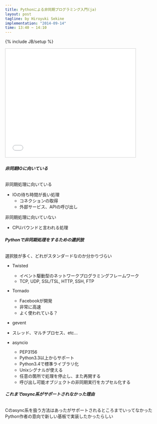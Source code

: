 ```yaml
---
title: Pythonによる非同期プログラミング入門(ja)
layout: post
tagline: by Hiroyuki Sekine
implementation: "2014-09-14"
time: 13:40 ~ 14:10
---
```


{% include JB/setup %}

<iframe src="//www.slideshare.net/slideshow/embed_code/39105106" width="427" height="356" frameborder="0" marginwidth="0" marginheight="0" scrolling="no" style="border:1px solid #CCC; border-width:1px; margin-bottom:5px; max-width: 100%;" allowfullscreen> </iframe>

###### **非同期IOに向いている**

非同期処理に向いている  

* IOの待ち時間が長い処理
    * コネクションの取得
    * 外部サービス、APIの呼び出し

非同期処理に向いていない

* CPUバウンドと言われる処理

###### **Pythonで非同期処理をするための選択肢**

選択肢が多く、どれがスタンダードなのか分かりづらい  

* Twisted
    * イベント駆動型のネットワークプログラミングフレームワーク
    * TCP, UDP, SSL/TSL, HTTP, SSH, FTP

* Tornado
    * Facebookが開発
    * 非常に高速
    * よく使われている？

* gevent
* スレッド、マルチプロセス、etc...

* asyncio
    * PEP3156
    * Python3.3以上からサポート
    * Python3.4で標準ライブラリ化
    * Unixシグナルが使える
    * 任意の箇所で処理を停止し、また再開する
    * 呼び出し可能オブジェクトの非同期実行をカプセル化する

###### **これまでasync系がサポートされなかった理由**

Cのasync系を扱う方法はあったがサポートされるところまでいってなかった  
Python作者の意向で新しい基板で実装したかったらしい  

